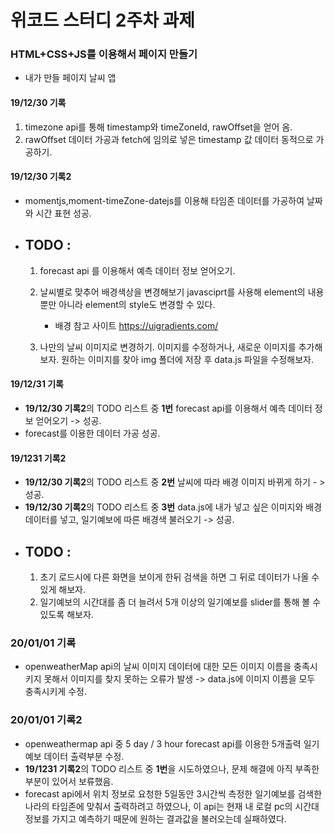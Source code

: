 # 위코드 스터디 2주차 과제

 ### HTML+CSS+JS를 이용해서 페이지 만들기

 - 내가 만들 페이지 날씨 앱


#### 19/12/30 기록

  1. timezone api를 통해 timestamp와 timeZoneId, rawOffset을 얻어 옴.
  2. rawOffset 데이터 가공과 fetch에 임의로 넣은 timestamp 값
  데이터 동적으로 가공하기.

#### 19/12/30 기록2
- momentjs,moment-timeZone-datejs를 이용해 타임존 데이터를 가공하여 날짜와 시간 표현 성공.
- ## TODO : 
  1. forecast api 를 이용해서 예측 데이터 정보 얻어오기.
  2. 날씨별로 맞추어 배경색상을 변경해보기
    javasciprt를 사용해 element의 내용 뿐만 아니라 element의 style도 변경할 수 있다.
   
     - 배경 참고 사이트 https://uigradients.com/
   
  3. 나만의 날씨 이미지로 변경하기.
      이미지를 수정하거나, 새로운 이미지를 추가해보자.
      원하는 이미지를 찾아 img 폴더에 저장 후 data.js 파일을 수정해보자.

#### 19/12/31 기록
- **19/12/30 기록2**의 TODO 리스트 중 **1번** forecast api를 이용해서 예측 데이터 정보 얻어오기 -> 성공.
- forecast를 이용한 데이터 가공 성공.

#### 19/1231 기록2
- **19/12/30 기록2**의 TODO 리스트 중 **2번** 날씨에 따라 배경 이미지
  바뀌게 하기 - > 성공.
- **19/12/30 기록2**의 TODO 리스트 중 **3번** data.js에 내가 넣고 싶은 이미지와 배경 데이터를 넣고, 일기예보에 따른 배경색 불러오기 -> 성공.
- ## TODO :
  1. 초기 로드시에 다른 화면을 보이게 한뒤 검색을 하면 그 뒤로
   데이터가 나올 수 있게 해보자.
  2. 일기예보의 시간대를 좀 더 늘려서 5개 이상의 일기예보를 slider를
   통해 볼 수 있도록 해보자.

### 20/01/01 기록
- openweatherMap api의 날씨 이미지 데이터에 대한 모든 이미지 이름을 충족시키지 못해서 이미지를 찾지 못하는 오류가 발생
  -> data.js에 이미지 이름을 모두 충족시키게 수정.

### 20/01/01 기록2
- openweathermap api 중 5 day / 3 hour forecast api를 이용한 5개출력 일기예보 데이터 출력부분 수정.
- **19/1231 기록2**의 TODO 리스트 중 **1번**을 시도하였으나, 문제 해결에 아직 부족한 부분이 있어서 보류했음.
- forecast api에서 위치 정보로 요청한 5일동안 3시간씩 측정한 일기예보를 검색한 나라의 타임존에 맞춰서 출력하려고 하였으나,
이 api는 현재 내 로컬 pc의 시간대 정보를 가지고 예측하기 때문에 원하는 결과값을 불러오는데 실패하였다.